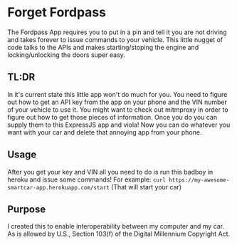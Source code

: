 # Forget Fordpass

The Fordpass App requires you to put in a pin and tell it you are not driving and takes forever to issue commands to your vehicle. This little nugget of code talks to the APIs and makes starting/stoping the engine and locking/unlocking the doors super easy. 

## TL:DR

In it's current state this little app won't do much for you. You need to figure out how to get an API key from the app on your phone and the VIN number of your vehicle to use it. You might want to check out mitmproxy in order to figure out how to get those pieces of information. Once you do you can supply them to this ExpressJS app and viola! Now you can do whatever you want with your car and delete that annoying app from your phone. 

## Usage

After you get your key and VIN all you need to do is run this badboy in heroku and issue some commands!
For example:
`curl https://my-awesome-smartcar-app.herokuapp.com/start`
(That will start your car)

## Purpose

I created this to enable interoperability between my computer and my car. As is allowed by U.S., Section 103(f) of the Digital Millennium Copyright Act.
